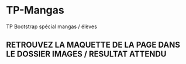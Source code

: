 # TP-Mangas
TP Bootstrap spécial mangas / élèves

## RETROUVEZ LA MAQUETTE DE LA PAGE DANS LE DOSSIER IMAGES / RESULTAT ATTENDU
